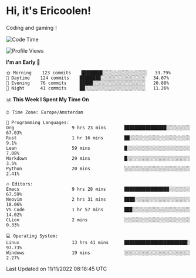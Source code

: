# Hi, it's Ericoolen!
Coding and gaming！

<!--START_SECTION:waka-->
![Code Time](http://img.shields.io/badge/Code%20Time-520%20hrs%2044%20mins-blue)

![Profile Views](http://img.shields.io/badge/Profile%20Views-0-blue)

**I'm an Early 🐤** 

```text
🌞 Morning    123 commits    ████████░░░░░░░░░░░░░░░░░   33.79% 
🌆 Daytime    124 commits    ████████░░░░░░░░░░░░░░░░░   34.07% 
🌃 Evening    76 commits     █████░░░░░░░░░░░░░░░░░░░░   20.88% 
🌙 Night      41 commits     ██░░░░░░░░░░░░░░░░░░░░░░░   11.26%

```


📊 **This Week I Spent My Time On** 

```text
⌚︎ Time Zone: Europe/Amsterdam

💬 Programming Languages: 
Org                      9 hrs 23 mins       ████████████████░░░░░░░░░   67.03% 
Rust                     1 hr 16 mins        ██░░░░░░░░░░░░░░░░░░░░░░░   9.1% 
Lean                     59 mins             █░░░░░░░░░░░░░░░░░░░░░░░░   7.08% 
Markdown                 29 mins             █░░░░░░░░░░░░░░░░░░░░░░░░   3.5% 
Python                   20 mins             ░░░░░░░░░░░░░░░░░░░░░░░░░   2.41%

🔥 Editors: 
Emacs                    9 hrs 28 mins       █████████████████░░░░░░░░   67.59% 
Neovim                   2 hrs 31 mins       ████░░░░░░░░░░░░░░░░░░░░░   18.06% 
VS Code                  1 hr 57 mins        ███░░░░░░░░░░░░░░░░░░░░░░   14.02% 
CLion                    2 mins              ░░░░░░░░░░░░░░░░░░░░░░░░░   0.33%

💻 Operating System: 
Linux                    13 hrs 41 mins      ████████████████████████░   97.73% 
Windows                  19 mins             ░░░░░░░░░░░░░░░░░░░░░░░░░   2.27%

```


 Last Updated on 11/11/2022 08:18:45 UTC
<!--END_SECTION:waka-->

